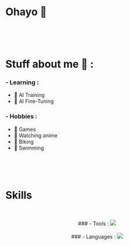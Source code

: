 # Ohayo 👋

</br>
</br>
</br>

# Stuff about me 👻 :

### - Learning :
- 📌 AI Training
- 📌 AI Fine-Tuning

### - Hobbies :
- 📌 Games
- 📌 Watching anime
- 📌 Biking
- 📌 Swimming

</br>
</br>
</br>

# Skills
</br>

<p align="center">
    ### - Tools : 
    <img src="https://skillicons.dev/icons?i=ps,ae,blender,cmake,docker,git,github,gitlab,idea,stackoverflow,pytorch,visualstudio,linux" /></br></br>
    ### - Languages :
    <img src="https://skillicons.dev/icons?i=cs,cpp,html,css,java,kotlin,js,lua,php,powershell,py,arduino,raspberrypi,sql,md" /></br></br>
</p>



</br>
</br>
</br>

<!--
**ShinoaHiiraqi/ShinoaHiiraqi** is a ✨ _special_ ✨ repository because its `README.md` (this file) appears on your GitHub profile.

Here are some ideas to get you started:

- 🔭 I’m currently working on ...
- 🌱 I’m currently learning ...
- 👯 I’m looking to collaborate on ...
- 🤔 I’m looking for help with ...
- 💬 Ask me about ...
- 📫 How to reach me: ...
- 😄 Pronouns: ...
- ⚡ Fun fact: ...
-->
